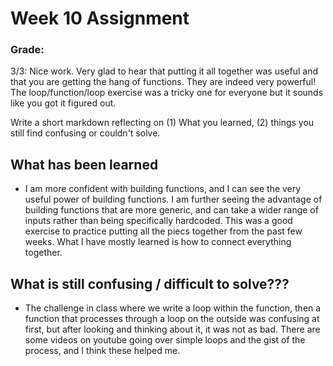 

# Week 10 Assignment 

### Grade: 
3/3: Nice work. Very glad to hear that putting it all together was useful and that you are getting the hang of functions. They are indeed very powerful!  The loop/function/loop exercise was a tricky one for everyone but it sounds like you got it figured out. 

Write a short markdown reflecting on (1) What you learned, (2) things you still find confusing or couldn't solve.

## What has been learned

- I am more confident with building functions, and I can see the very useful power of building functions. I am further seeing the advantage of building functions that are more generic, and can take a wider range of inputs rather than being specifically hardcoded. This was a good exercise to practice putting all the piecs together from the past few weeks. What I have mostly learned is how to connect everything together. 

## What is still confusing / difficult to solve??? 

- The challenge in class where we write a loop within the function, then a function that processes through a loop on the outside was confusing at first, but after looking and thinking about it, it was not as bad. There are some videos on youtube going over simple loops and the gist of the process, and I think these helped me. 